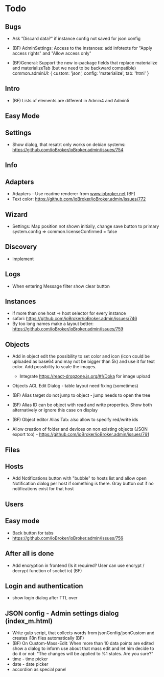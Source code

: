 # Todo

## Bugs
- Ask "Discard data?" if instance config not saved for json config

- (BF) AdminSettings: Access to the instances: add infotexts for "Apply access rights" and "Allow access only"
- (BF)General: Support the new io-package fields that replace materialize and materializeTab (but we need to be backward compatible)
  common.adminUI: {
  custom: 'json',
  config: 'materialize',
  tab: 'html'
  }

## Intro
- (BF) Lists of elements are different in Admin4 and Admin5

## Easy Mode

## Settings
- Show dialog, that resatrt only works on debian systems: https://github.com/ioBroker/ioBroker.admin/issues/754
  
## Info

## Adapters
- Adapters - Use readme renderer from www.iobroker.net (BF)
- Text color: https://github.com/ioBroker/ioBroker.admin/issues/772

## Wizard
- Settings: Map position not shown initially, change save button to primary
  system.config => common.licenseConfirmed = false

## Discovery
- Implement

## Logs
* When entering Message filter show clear button

## Instances
- if more than one host => host selector for every instance
- safari: https://github.com/ioBroker/ioBroker.admin/issues/746
- By too long names make a layout better: https://github.com/ioBroker/ioBroker.admin/issues/759


## Objects
- Add in object edit the possibility to set color and icon (icon could be uploaded as base64 and may not be bigger than 5k) and use it for text color. Add possibility to scale the images.
  - Integrate https://react-dropzone.js.org/#!/Doka for image upload

- Objects ACL Edit Dialog - table layout need fixing (sometimes)

- (BF) Alias target do not jump to object - jump needs to open the tree
- (BF) Alias ID can be object with read and write properties. Show both alternatively or ignore this case on display
- (BF) Object editor Alias Tab: also allow to specify red/write ids

- Allow creation of folder and devices on non existing objects (JSON export too) - https://github.com/ioBroker/ioBroker.admin/issues/761

## Files

## Hosts
- Add Notifications button with "bubble" to hosts list and allow open Notification dialog per host if something is there. Gray button out if no notifications exist for that host

## Users

## Easy mode
- Back button for tabs
- https://github.com/ioBroker/ioBroker.admin/issues/756

## After all is done
- Add encryption in frontend (Is it required? User can use encrypt / decrypt function of socket io) (BF)

## Login and authentication
- show login dialog after TTL over

## JSON config - Admin settings dialog (index_m.html)
- Write gulp script, that collects words from jsonConfig/jsonCustom and creates i18n files automatically (BF)
- (BF) On Custom-Mass-Edit: When more than 10 data points are edited show a dialog to inform use about that mass edit and let him decide to do it or not: "The changes will be applied to %1 states. Are you sure?"
- time - time picker
- date - date picker
- accordion as special panel 